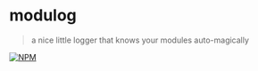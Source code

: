 # modulog

> a nice little logger that knows your modules auto-magically

[![NPM][1]][2]




[1]: https://img.shields.io/npm/v/modulog.svg?style=flat-square
[2]: https://www.npmjs.com/package/modulog